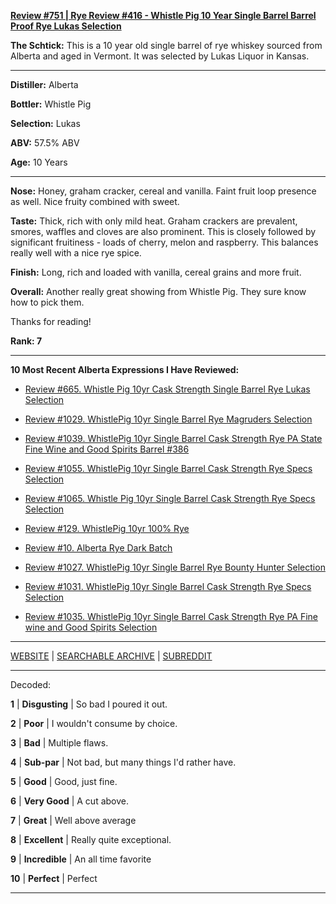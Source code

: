 
[**Review #751 | Rye Review #416 - Whistle Pig 10 Year Single Barrel Barrel Proof Rye Lukas Selection**]( https://t8ke.review/review-751-whistle-pig-10-year-single-barrel-barrel-proof-rye-lukas-selection/)

**The Schtick:** This is a 10 year old single barrel of rye whiskey sourced from Alberta and aged in Vermont. It was selected by Lukas Liquor in Kansas.

-----

**Distiller:** Alberta

**Bottler:** Whistle Pig

**Selection:** Lukas

**ABV:** 57.5% ABV

**Age:** 10 Years 

-----

**Nose:**  Honey, graham cracker, cereal and vanilla. Faint fruit loop presence as well. Nice fruity combined with sweet.

**Taste:** Thick, rich with only mild heat. Graham crackers are prevalent, smores, waffles and cloves are also prominent. This is closely followed by significant fruitiness - loads of cherry, melon and raspberry. This balances really well with a nice rye spice. 

**Finish:** Long, rich and loaded with vanilla, cereal grains and more fruit. 

**Overall:** Another really great showing from Whistle Pig. They sure know how to pick them. 

Thanks for reading!

**Rank: 7**

----- 

**10 Most Recent Alberta Expressions I Have Reviewed:** 

- [Review #665. Whistle Pig 10yr Cask Strength Single Barrel Rye Lukas Selection]( https://t8ke.review/review-665-whistle-pig-10yr-single-barrel-cask-strength-rye-lukas-selection/) 

- [Review #1029. WhistlePig 10yr Single Barrel Rye Magruders Selection]( https://t8ke.review/review-1029-whistlepig-10yr-single-barrel-rye-magrubers-selection/) 

- [Review #1039. WhistlePig 10yr Single Barrel Cask Strength Rye PA State Fine Wine and Good Spirits Barrel #386]( https://t8ke.review/review-1039-whistlepig-10yr-single-barrel-cask-strength-rye-pa-state-fine-wine-and-good-spirits-selection-barrel-386/) 

- [Review #1055. WhistlePig 10yr Single Barrel Cask Strength Rye Specs Selection]( https://t8ke.review/review-1055-whistlepig-10yr-single-barrel-cask-strength-rye-specs-selection/) 

- [Review #1065. Whistle Pig 10yr Single Barrel Cask Strength Rye Specs Selection]( https://t8ke.review/review-1065-whistle-pig-10yr-single-barrel-cask-strength-rye-specs-selection-119-5/) 

- [Review #129. WhistlePig 10yr 100% Rye]( https://t8ke.review/review-129-whistlepig-10yr-rye/) 

- [Review #10. Alberta Rye Dark Batch]( https://t8ke.review/review-10-alberta-rye-whisky-dark-batch/) 

- [Review #1027. WhistlePig 10yr Single Barrel Rye Bounty Hunter Selection]( https://t8ke.review/review-1027-whistlepig-10yr-single-barrel-rye-bounty-hunter-selection/) 

- [Review #1031. WhistlePig 10yr Single Barrel Cask Strength Rye Specs Selection]( https://t8ke.review/review-1031-whistlepig-10yr-single-barrel-cask-strength-rye-specs-selection/) 

- [Review #1035. WhistlePig 10yr Single Barrel Cask Strength Rye PA Fine wine and Good Spirits Selection]( https://t8ke.review/review-1035-whistlepig-10yr-single-barrel-cask-strength-rye-pa-state-fine-wine-and-good-spirits-selection/) 

-----

[WEBSITE](https://t8ke.review) | [SEARCHABLE ARCHIVE](https://t8ke.review/review-archive/) | [SUBREDDIT](https://reddit.com/r/t8kereviews)

-----

Decoded:

**1** | **Disgusting** | So bad I poured it out.

**2** | **Poor** | I wouldn't consume by choice.

**3** | **Bad** | Multiple flaws.

**4** | **Sub-par** | Not bad, but many things I'd rather have.

**5** | **Good** | Good, just fine.

**6** | **Very Good** | A cut above.

**7** | **Great** | Well above average

**8** | **Excellent** | Really quite exceptional.

**9** | **Incredible** | An all time favorite

**10** | **Perfect** | Perfect

----


